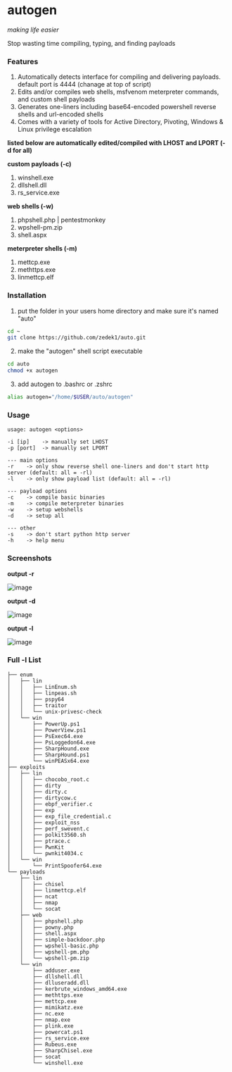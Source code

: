 # autogen
*making life easier*

Stop wasting time compiling, typing, and finding payloads

### Features
1. Automatically detects interface for compiling and delivering payloads. default port is 4444 (chanage at top of script)
2. Edits and/or compiles web shells, msfvenom meterpreter commands, and custom shell payloads
3. Generates one-liners including base64-encoded powershell reverse shells and url-encoded shells
4. Comes with a variety of tools for Active Directory, Pivoting, Windows & Linux privilege escalation

**listed below are automatically edited/compiled with LHOST and LPORT (-d for all)**

**custom payloads (-c)**
1. winshell.exe
2. dllshell.dll
3. rs_service.exe

**web shells (-w)**
1. phpshell.php | pentestmonkey
3. wpshell-pm.zip
4. shell.aspx

**meterpreter shells (-m)**
1. mettcp.exe
2. methttps.exe
3. linmettcp.elf

### Installation
1. put the folder in your users home directory and make sure it's named "auto"
```bash
cd ~
git clone https://github.com/zedek1/auto.git
```
2. make the "autogen" shell script executable
```bash
cd auto
chmod +x autogen
```
3. add autogen to .bashrc or .zshrc
```bash
alias autogen="/home/$USER/auto/autogen"
```

### Usage
```
usage: autogen <options>

-i [ip]    -> manually set LHOST
-p [port]  -> manually set LPORT

--- main options
-r    -> only show reverse shell one-liners and don't start http server (default: all = -rl)
-l    -> only show payload list (default: all = -rl)

--- payload options
-c    -> compile basic binaries
-m    -> compile meterpreter binaries
-w    -> setup webshells
-d    -> setup all

--- other
-s    -> don't start python http server
-h    -> help menu
```

### Screenshots

**output -r**

![image](https://github.com/zedek1/auto/assets/45067032/1affc255-e7c5-43f8-8566-c6daa60bdb40)

**output -d**

![image](https://github.com/zedek1/auto/assets/45067032/ec0d99ff-ca65-4eb3-a9d9-b950f282a388)

**output -l**

![image](https://github.com/zedek1/auto/assets/45067032/2bb68255-63e0-4ed6-95c7-4d1935a6046d)

### Full -l List
```text
├── enum
│   ├── lin
│   │   ├── LinEnum.sh
│   │   ├── linpeas.sh
│   │   ├── pspy64
│   │   ├── traitor
│   │   └── unix-privesc-check
│   └── win
│       ├── PowerUp.ps1
│       ├── PowerView.ps1
│       ├── PsExec64.exe
│       ├── PsLoggedon64.exe
│       ├── SharpHound.exe
│       ├── SharpHound.ps1
│       └── winPEASx64.exe
├── exploits
│   ├── lin
│   │   ├── chocobo_root.c
│   │   ├── dirty
│   │   ├── dirty.c
│   │   ├── dirtycow.c
│   │   ├── ebpf_verifier.c
│   │   ├── exp
│   │   ├── exp_file_credential.c
│   │   ├── exploit_nss
│   │   ├── perf_swevent.c
│   │   ├── polkit3560.sh
│   │   ├── ptrace.c
│   │   ├── PwnKit
│   │   └── pwnkit4034.c
│   └── win
│       └── PrintSpoofer64.exe
└── payloads
    ├── lin
    │   ├── chisel
    │   ├── linmettcp.elf
    │   ├── ncat
    │   ├── nmap
    │   └── socat
    ├── web
    │   ├── phpshell.php
    │   ├── powny.php
    │   ├── shell.aspx
    │   ├── simple-backdoor.php
    │   ├── wpshell-basic.php
    │   ├── wpshell-pm.php
    │   └── wpshell-pm.zip
    └── win
        ├── adduser.exe
        ├── dllshell.dll
        ├── dlluseradd.dll
        ├── kerbrute_windows_amd64.exe
        ├── methttps.exe
        ├── mettcp.exe
        ├── mimikatz.exe
        ├── nc.exe
        ├── nmap.exe
        ├── plink.exe
        ├── powercat.ps1
        ├── rs_service.exe
        ├── Rubeus.exe
        ├── SharpChisel.exe
        ├── socat
        └── winshell.exe
```
